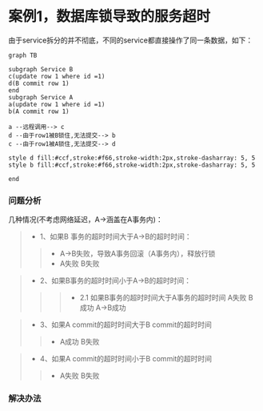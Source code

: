 # 案例1，数据库锁导致的服务超时
由于service拆分的并不彻底，不同的service都直接操作了同一条数据，如下：
```mermaid
graph TB

subgraph Service B
c(update row 1 where id =1)
d(B commit row 1)
end
subgraph Service A
a(update row 1 where id =1)
b(A commit row 1)

a --远程调用--> c
d --由于row1被B锁住,无法提交--> b
c --由于row1被A锁住,无法提交--> d

style d fill:#ccf,stroke:#f66,stroke-width:2px,stroke-dasharray: 5, 5
style b fill:#ccf,stroke:#f66,stroke-width:2px,stroke-dasharray: 5, 5

end
```
### 问题分析
几种情况(不考虑网络延迟，A->涵盖在A事务内)：
>- 1、如果B 事务的超时时间大于A->B的超时时间：
>>- A->B失败，导致A事务回滚（A事务内），释放行锁
>>- A失败 B失败

>- 2、如果B事务的超时时间小于A->B的超时时间：
>>>- 2.1 如果B事务的超时时间大于A事务的超时时间
>> A失败 B 成功 A->B成功

>- 3、如果A commit的超时时间大于B commit的超时时间 
>>- A成功 B失败

>- 4、如果A commit的超时时间小于B commit的超时时间 
>>- A失败 B失败

### 解决办法
<!--stackedit_data:
eyJoaXN0b3J5IjpbLTE3NDI1NzkyOTZdfQ==
-->